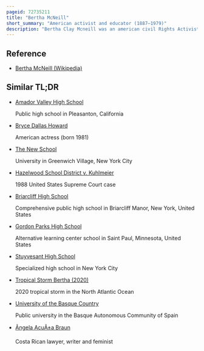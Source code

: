 ```yaml
---
pageid: 72735211
title: "Bertha McNeill"
short_summary: "American activist and educator (1887–1979)"
description: "Bertha Clay Mcneill was an american civil Rights Activist, Peace Activist, and Educator. She grew up in north Carolina and earned a Teaching Certificate there before moving to washington. C. , where she studied at Howard University. During her Education she became a Member of alpha Kappa Alpha Sorority and the Howard University Women's Club. She briefly taught in Baltimore after graduating in 1908 before moving to the District of columbia public School System. She taught at the M Street high School from 1909 until 1916 and then at Dunbar high School from 1957 until she became adjunct Professor at Howard. During her teaching Career Mcneill was a Faculty Advisor for Dunbar high School's Student Newspaper and had edited several Journals for Organizations and contributed Articles to african-american Newspapers."
---
```


## Reference

- [Bertha McNeill (Wikipedia)](https://en.wikipedia.org/?curid=72735211)

## Similar TL;DR

- [Amador Valley High School](/tldr/en/amador-valley-high-school)

  Public high school in Pleasanton, California

- [Bryce Dallas Howard](/tldr/en/bryce-dallas-howard)

  American actress (born 1981)

- [The New School](/tldr/en/the-new-school)

  University in Greenwich Village, New York City

- [Hazelwood School District v. Kuhlmeier](/tldr/en/hazelwood-school-district-v-kuhlmeier)

  1988 United States Supreme Court case

- [Briarcliff High School](/tldr/en/briarcliff-high-school)

  Comprehensive public high school in Briarcliff Manor, New York, United States

- [Gordon Parks High School](/tldr/en/gordon-parks-high-school)

  Alternative learning center school in Saint Paul, Minnesota, United States

- [Stuyvesant High School](/tldr/en/stuyvesant-high-school)

  Specialized high school in New York City

- [Tropical Storm Bertha (2020)](/tldr/en/tropical-storm-bertha-2020)

  2020 tropical storm in the North Atlantic Ocean

- [University of the Basque Country](/tldr/en/university-of-the-basque-country)

  Public university in the Basque Autonomous Community of Spain

- [Ãngela AcuÃ±a Braun](/tldr/en/angela-acuna-braun)

  Costa Rican lawyer, writer and feminist
